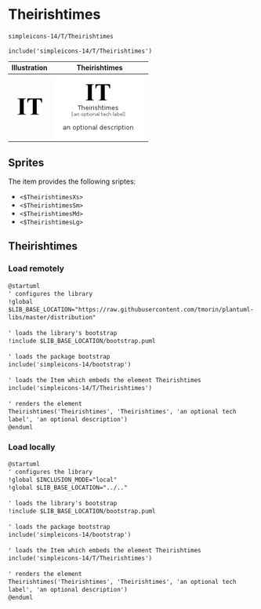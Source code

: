 # Theirishtimes


```text
simpleicons-14/T/Theirishtimes
```

```text
include('simpleicons-14/T/Theirishtimes')
```



| Illustration | Theirishtimes |
| :---: | :---: |
| ![illustration for Illustration](../../simpleicons-14/T/Theirishtimes.png) | ![illustration for Theirishtimes](../../simpleicons-14/T/Theirishtimes.Local.png) |



## Sprites
The item provides the following sriptes:

- `<$TheirishtimesXs>`
- `<$TheirishtimesSm>`
- `<$TheirishtimesMd>`
- `<$TheirishtimesLg>`





## Theirishtimes

### Load remotely
```plantuml
@startuml
' configures the library
!global $LIB_BASE_LOCATION="https://raw.githubusercontent.com/tmorin/plantuml-libs/master/distribution"

' loads the library's bootstrap
!include $LIB_BASE_LOCATION/bootstrap.puml

' loads the package bootstrap
include('simpleicons-14/bootstrap')

' loads the Item which embeds the element Theirishtimes
include('simpleicons-14/T/Theirishtimes')

' renders the element
Theirishtimes('Theirishtimes', 'Theirishtimes', 'an optional tech label', 'an optional description')
@enduml
```

### Load locally
```plantuml
@startuml
' configures the library
!global $INCLUSION_MODE="local"
!global $LIB_BASE_LOCATION="../.."

' loads the library's bootstrap
!include $LIB_BASE_LOCATION/bootstrap.puml

' loads the package bootstrap
include('simpleicons-14/bootstrap')

' loads the Item which embeds the element Theirishtimes
include('simpleicons-14/T/Theirishtimes')

' renders the element
Theirishtimes('Theirishtimes', 'Theirishtimes', 'an optional tech label', 'an optional description')
@enduml
```

